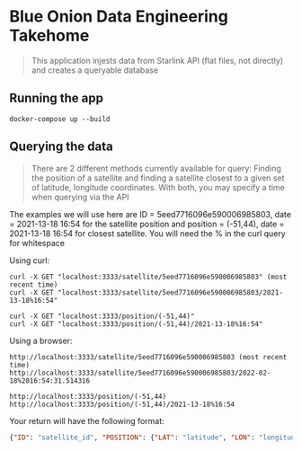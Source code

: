 

# Blue Onion Data Engineering Takehome
> This application injests data from Starlink API (flat files, not directly) and creates a queryable database
## Running the app
```
docker-compose up --build
```
## Querying the data
>There are 2 different methods currently available for query: Finding the position of a satellite and finding a satellite closest to a given set of latitude, longitude coordinates. With both, you may specify a time when querying via the API

The examples we will use here are ID = 5eed7716096e590006985803, date = 2021-13-18 16:54 for the satellite position and position = (-51,44), date = 2021-13-18 16:54 for closest satellite. You will need the % in the curl query for whitespace

Using curl:

```
curl -X GET "localhost:3333/satellite/5eed7716096e590006985803" (most recent time)
curl -X GET "localhost:3333/satellite/5eed7716096e590006985803/2021-13-18%16:54"

curl -X GET "localhost:3333/position/(-51,44)"
curl -X GET "localhost:3333/position/(-51,44)/2021-13-18%16:54"
```

Using a browser:
```
http://localhost:3333/satellite/5eed7716096e590006985803 (most recent time)
http://localhost:3333/satellite/5eed7716096e590006985803/2022-02-18%2016:54:31.514316

http://localhost:3333/position/(-51,44)
http://localhost:3333/position/(-51,44)/2021-13-18%16:54
```

Your return will have the following format:


```json 
{"ID": "satellite_id", "POSITION": {"LAT": "latitude", "LON": "longitude}}
```

